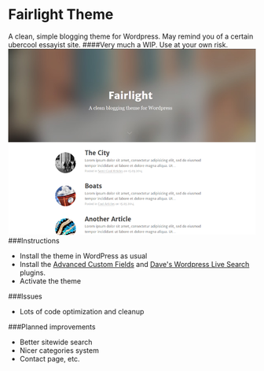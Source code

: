 Fairlight Theme
===================
A clean, simple blogging theme for Wordpress. May remind you of a certain ubercool essayist site.
####Very much a WIP. Use at your own risk. 
![ScreenShot](screenshot.png)
###Instructions
* Install the theme in WordPress as usual
* Install the <a href="http://wordpress.org/plugins/advanced-custom-fields/">Advanced Custom Fields</a> and <a href="https://wordpress.org/plugins/daves-wordpress-live-search/">Dave's Wordpress Live Search</a> plugins.
* Activate the theme

###Issues
* Lots of code optimization and cleanup

###Planned improvements
* Better sitewide search
* Nicer categories system
* Contact page, etc.
